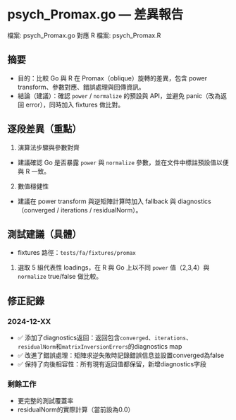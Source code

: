 # psych_Promax.go — 差異報告

檔案: psych_Promax.go
對應 R 檔案: psych_Promax.R

## 摘要

- 目的：比較 Go 與 R 在 Promax（oblique）旋轉的差異，包含 power transform、參數對應、錯誤處理與回傳資訊。
- 結論（建議）：確認 `power` / `normalize` 的預設與 API，並避免 panic（改為返回 error），同時加入 fixtures 做比對。

## 逐段差異（重點）

1. 演算法步驟與參數對齊

- 建議確認 Go 是否暴露 `power` 與 `normalize` 參數，並在文件中標註預設值以便與 R 一致。

2. 數值穩健性

- 建議在 power transform 與逆矩陣計算時加入 fallback 與 diagnostics（converged / iterations / residualNorm）。

## 測試建議（具體）

- fixtures 路徑：`tests/fa/fixtures/promax`

1. 選取 5 組代表性 loadings，在 R 與 Go 上以不同 `power` 值（2,3,4）與 `normalize` true/false 做比較。

## 修正記錄

### 2024-12-XX

- ✅ 添加了diagnostics返回：返回包含`converged`、`iterations`、`residualNorm`和`matrixInversionErrors`的diagnostics map
- ✅ 改進了錯誤處理：矩陣求逆失敗時記錄錯誤信息並設置converged為false
- ✅ 保持了向後相容性：所有現有返回值都保留，新增diagnostics字段

### 剩餘工作

- 更完整的測試覆蓋率
- residualNorm的實際計算（當前設為0.0）
